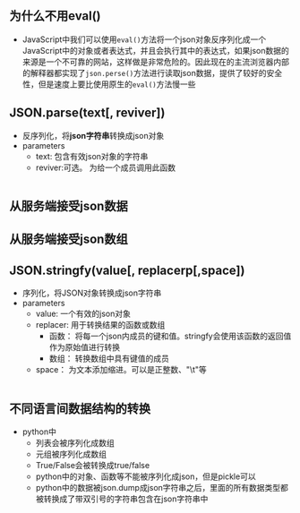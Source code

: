 ## 为什么不用eval()
- JavaScript中我们可以使用`eval()`方法将一个json对象反序列化成一个JavaScript中的对象或者表达式，并且会执行其中的表达式，如果json数据的来源是一个不可靠的网站，这样做是非常危险的。因此现在的主流浏览器内部的解释器都实现了`json.perse()`方法进行读取json数据，提供了较好的安全性，但是速度上要比使用原生的`eval()`方法慢一些



## JSON.parse(text[, reviver])
- 反序列化，将**json字符串**转换成json对象
- parameters
	- text: 包含有效json对象的字符串
	- reviver:可选。 为给一个成员调用此函数

```html


```


## 从服务端接受json数据



## 从服务端接受json数组



## JSON.stringfy(value[, replacerp[,space])
- 序列化，将JSON对象转换成json字符串
- parameters
	- value: 一个有效的json对象
	- replacer: 用于转换结果的函数或数组
		- 函数： 将每一个json内成员的键和值。stringfy会使用该函数的返回值作为原始值进行转换
		- 数组： 转换数组中具有键值的成员
	- space： 为文本添加缩进。可以是正整数、"\t"等

```html

```

## 不同语言间数据结构的转换
- python中
	- 列表会被序列化成数组
	- 元组被序列化成数组
	- True/False会被转换成true/false
	- python中的对象、函数等不能被序列化成json，但是pickle可以
	- python中的数据被json.dump成json字符串之后，里面的所有数据类型都被转换成了带双引号的字符串包含在json字符串中

